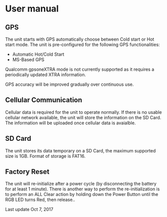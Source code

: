 User manual
===========

GPS
---
The unit starts with GPS automatically choose between Cold start or Hot start mode. The unit is pre-configured for the following GPS functionalities:
- Automatic Hot/Cold Start
- MS-Based GPS

Qualcomm gpsoneXTRA mode is not currently supported as it requires a periodically updated XTRA information.

GPS accuracy will be improved gradually over continuous use.

Cellular Communication
--------------------
Cellular data is required for the unit to operate normally. If there is no usable cellular network available, the unit will store the information on the SD Card. The information will be uploaded once cellular data is avaialble.

SD Card
-------
The unit stores its data temporary on a SD Card, the maximum supported size is 1GB. Format of storage is FAT16.

Factory Reset
-------------
The unit will re-initialize after a power cycle (by disconnecting the battery for at least 1 minute). There is another way to perform the re-initialization is to perform an ALL Clear action by holding down the Power Button until the RGB LED turns Red, then release..

Last update Oct 7, 2017
